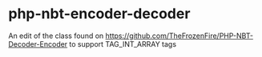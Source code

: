 # php-nbt-encoder-decoder
An edit of the class found on https://github.com/TheFrozenFire/PHP-NBT-Decoder-Encoder to support TAG_INT_ARRAY tags
